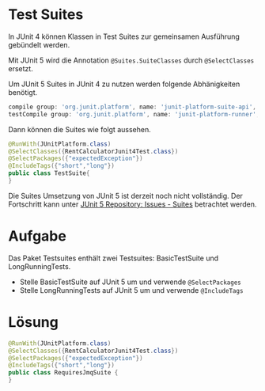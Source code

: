 # Test Suites

In JUnit 4 können Klassen in Test Suites zur gemeinsamen Ausführung gebündelt werden.

Mit JUnit 5 wird die Annotation `@Suites.SuiteClasses` durch `@SelectClasses` ersetzt. 

Um JUnit 5 Suites in JUnit 4 zu nutzen werden folgende Abhänigkeiten benötigt.

```groovy
compile group: 'org.junit.platform', name: 'junit-platform-suite-api', version: '1.2.0'
testCompile group: 'org.junit.platform', name: 'junit-platform-runner', version: '1.2.0'
```

Dann können die Suites wie folgt aussehen.

```java
@RunWith(JUnitPlatform.class)
@SelectClasses({RentCalculatorJunit4Test.class})
@SelectPackages({"expectedException"})
@IncludeTags({"short","long"})
public class TestSuite{
}
```

Die Suites Umsetzung von JUnit 5 ist derzeit noch nicht vollständig.
Der Fortschritt kann unter [JUnit 5 Repository: Issues - Suites](https://github.com/junit-team/junit5/labels/theme%3A%20suites) betrachtet werden.

# Aufgabe
Das Paket Testsuites enthält zwei Testsuites: BasicTestSuite und LongRunningTests.

 * Stelle BasicTestSuite auf JUnit 5 um und verwende `@SelectPackages`
 * Stelle LongRunningTests auf JUnit 5 um und verwende `@IncludeTags`

# Lösung

```java
@RunWith(JUnitPlatform.class)
@SelectClasses({RentCalculatorJunit4Test.class})
@SelectPackages({"expectedException"})
@IncludeTags({"short","long"})
public class RequiresJmqSuite {
}
```